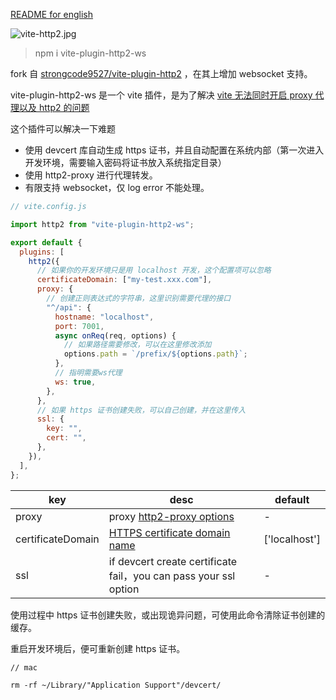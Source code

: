 [README for english](https://github.com/strongcode9527/vite-plugin-http2/blob/master/README-en.md)

![vite-http2.jpg](http://tva1.sinaimg.cn/large/005KcNyUly1gzhr1ei0b4j30gj04hjrg.jpg)

> npm i vite-plugin-http2-ws

fork 自 [strongcode9527/vite-plugin-http2](https://github.com/strongcode9527/vite-plugin-http2) ，在其上增加 websocket 支持。

vite-plugin-http2-ws 是一个 vite 插件，是为了解决 [vite 无法同时开启 proxy 代理以及 http2 的问题](https://github.com/vitejs/vite/issues/484)

这个插件可以解决一下难题

- 使用 devcert 库自动生成 https 证书，并且自动配置在系统内部（第一次进入开发环境，需要输入密码将证书放入系统指定目录）
- 使用 http2-proxy 进行代理转发。
- 有限支持 websocket，仅 log error 不能处理。

```javascript
// vite.config.js

import http2 from "vite-plugin-http2-ws";

export default {
  plugins: [
    http2({
      // 如果你的开发环境只是用 localhost 开发，这个配置项可以忽略
      certificateDomain: ["my-test.xxx.com"],
      proxy: {
        // 创建正则表达式的字符串，这里识别需要代理的接口
        "^/api": {
          hostname: "localhost",
          port: 7001,
          async onReq(req, options) {
            // 如果路径需要修改，可以在这里修改添加
            options.path = `/prefix/${options.path}`;
          },
          // 指明需要ws代理
          ws: true,
        },
      },
      // 如果 https 证书创建失败，可以自己创建，并在这里传入
      ssl: {
        key: "",
        cert: "",
      },
    }),
  ],
};
```

| key               | desc                                                                                        | default       |
| ----------------- | ------------------------------------------------------------------------------------------- | ------------- |
| proxy             | proxy [http2-proxy options](https://github.com/nxtedition/node-http2-proxy#options)         | -             |
| certificateDomain | [HTTPS certificate domain name](https://github.com/davewasmer/devcert#multiple-domains-san) | ['localhost'] |
| ssl               | if devcert create certificate fail，you can pass your ssl option                            | -             |

使用过程中 https 证书创建失败，或出现诡异问题，可使用此命令清除证书创建的缓存。

重启开发环境后，便可重新创建 https 证书。

```
// mac

rm -rf ~/Library/"Application Support"/devcert/

```
